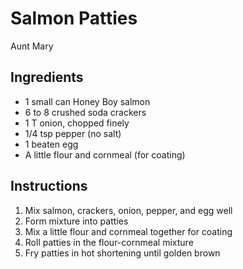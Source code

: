 # Salmon Patties

Aunt Mary

## Ingredients

- 1 small can Honey Boy salmon
- 6 to 8 crushed soda crackers
- 1 T onion, chopped finely
- 1/4 tsp pepper (no salt)
- 1 beaten egg
- A little flour and cornmeal (for coating)

## Instructions

1. Mix salmon, crackers, onion, pepper, and egg well
2. Form mixture into patties
3. Mix a little flour and cornmeal together for coating
4. Roll patties in the flour-cornmeal mixture
5. Fry patties in hot shortening until golden brown
